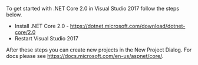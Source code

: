 To get started with .NET Core 2.0 in Visual Studio 2017 follow the steps below.

 - Install .NET Core 2.0 -  https://dotnet.microsoft.com/download/dotnet-core/2.0
 - Restart Visual Studio 2017

After these steps you can create new projects in the New Project Dialog. For docs please see https://docs.microsoft.com/en-us/aspnet/core/.
